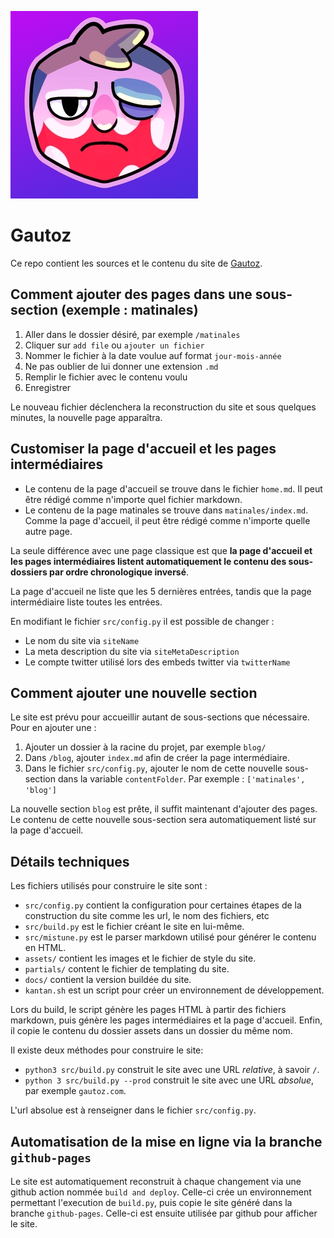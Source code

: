 ![Gautoz logo](assets/social.jpg)

# Gautoz

Ce repo contient les sources et le contenu du site de [Gautoz](https://twitter.com/gautoz). 

## Comment ajouter des pages dans une sous-section (exemple : matinales)

1. Aller dans le dossier désiré, par exemple `/matinales`
2. Cliquer sur `add file` ou `ajouter un fichier`
3. Nommer le fichier à la date voulue auf format `jour-mois-année`
4. Ne pas oublier de lui donner une extension `.md`
5. Remplir le fichier avec le contenu voulu
6. Enregistrer

Le nouveau fichier déclenchera la reconstruction du site et sous quelques minutes, la nouvelle page apparaîtra.

## Customiser la page d'accueil et les pages intermédiaires

- Le contenu de la page d'accueil se trouve dans le fichier `home.md`. Il peut être rédigé comme n'importe quel fichier markdown.
- Le contenu de la page matinales se trouve dans `matinales/index.md`. Comme la page d'accueil, il peut être rédigé comme n'importe quelle autre page.

La seule différence avec une page classique est que **la page d'accueil et les pages intermédiaires listent automatiquement le contenu des sous-dossiers par ordre chronologique inversé**.

La page d'accueil ne liste que les 5 dernières entrées, tandis que la page intermédiaire liste toutes les entrées.

En modifiant le fichier `src/config.py` il est possible de changer :

- Le nom du site via `siteName`
- La meta description du site via `siteMetaDescription`
- Le compte twitter utilisé lors des embeds twitter via `twitterName`

## Comment ajouter une nouvelle section 

Le site est prévu pour accueillir autant de sous-sections que nécessaire. Pour en ajouter une :

1. Ajouter un dossier à la racine du projet, par exemple `blog/`
2. Dans `/blog`, ajouter `index.md` afin de créer la page intermédiaire.
3. Dans le fichier `src/config.py`, ajouter le nom de cette nouvelle sous-section dans la variable `contentFolder`. Par exemple : `['matinales', 'blog']`

La nouvelle section `blog` est prête, il suffit maintenant d'ajouter des pages. Le contenu de cette nouvelle sous-section sera automatiquement listé sur la page d'accueil.

## Détails techniques

Les fichiers utilisés pour construire le site sont :

- `src/config.py` contient la configuration pour certaines étapes de la construction du site comme les url, le nom des fichiers, etc
- `src/build.py` est le fichier créant le site en lui-même.
- `src/mistune.py` est le parser markdown utilisé pour générer le contenu en HTML.
- `assets/` contient les images et le fichier de style du site.
- `partials/` content le fichier de templating du site.
- `docs/` contient la version buildée du site.
- `kantan.sh` est un script pour créer un environnement de développement.

Lors du build, le script génère les pages HTML à partir des fichiers markdown, puis génère les pages intermédiaires et la page d'accueil. Enfin, il copie le contenu du dossier assets dans un dossier du même nom.

Il existe deux méthodes pour construire le site:

- `python3 src/build.py` construit le site avec une URL _relative_, à savoir `/`.
- `python 3 src/build.py --prod` construit le site avec une URL _absolue_, par exemple `gautoz.com`.

L'url absolue est à renseigner dans le fichier `src/config.py`.

## Automatisation de la mise en ligne via la branche `github-pages`

Le site est automatiquement reconstruit à chaque changement via une github action nommée `build and deploy`. Celle-ci crée un environnement permettant l'execution de `build.py`, puis copie le site généré dans la branche `github-pages`. Celle-ci est ensuite utilisée par github pour afficher le site.